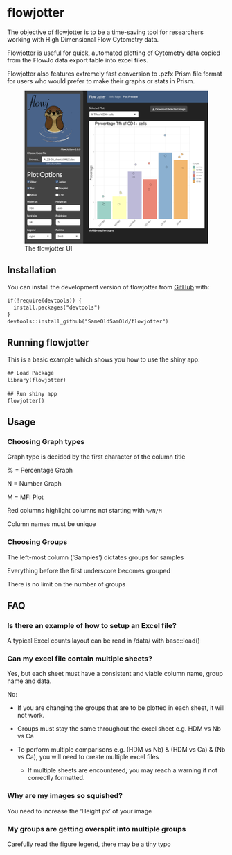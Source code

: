 
<!-- README.md is generated from README.Rmd. Please edit that file -->

# flowjotter

<!-- badges: start -->
<!-- badges: end -->

The objective of flowjotter is to be a time-saving tool for researchers
working with High Dimensional Flow Cytometry data.

Flowjotter is useful for quick, automated plotting of Cytometry data
copied from the FlowJo data export table into excel files.

Flowjotter also features extremely fast conversion to .pzfx Prism file
format for users who would prefer to make their graphs or stats in
Prism.

<figure>
<img src="inst/logos/flowjotter_app.png" alt="The flowjotter UI" />
<figcaption aria-hidden="true">The flowjotter UI</figcaption>
</figure>

## Installation

You can install the development version of flowjotter from
[GitHub](https://github.com/) with:

    if(!require(devtools)) {
      install.packages("devtools")
    } 
    devtools::install_github("SameOldSamOld/flowjotter")

## Running flowjotter

This is a basic example which shows you how to use the shiny app:

    ## Load Package
    library(flowjotter)

    ## Run shiny app
    flowjotter()

## Usage

### Choosing Graph types

Graph type is decided by the first character of the column title

% = Percentage Graph

N = Number Graph

M = MFI Plot

Red columns highlight columns not starting with `%/N/M`

Column names must be unique

### Choosing Groups

The left-most column (‘Samples’) dictates groups for samples

Everything before the first underscore becomes grouped

There is no limit on the number of groups

## FAQ

### Is there an example of how to setup an Excel file?

A typical Excel counts layout can be read in /data/ with base::load()

### Can my excel file contain multiple sheets?

Yes, but each sheet must have a consistent and viable column name, group
name and data.

No:

- If you are changing the groups that are to be plotted in each sheet,
  it will not work.

- Groups must stay the same throughout the excel sheet e.g. HDM vs Nb vs
  Ca

- To perform multiple comparisons e.g. (HDM vs Nb) & (HDM vs Ca) & (Nb
  vs Ca), you will need to create multiple excel files

  - If multiple sheets are encountered, you may reach a warning if not
    correctly formatted.

### Why are my images so squished?

You need to increase the ‘Height px’ of your image

### My groups are getting oversplit into multiple groups

Carefully read the figure legend, there may be a tiny typo
